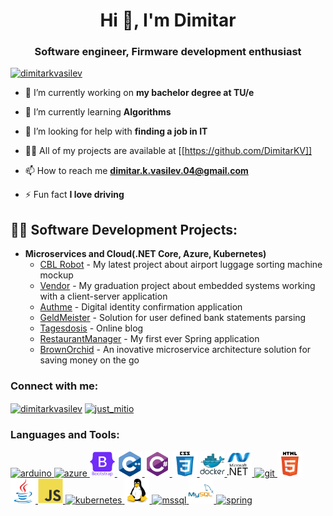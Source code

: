 <h1 align="center">Hi 👋, I'm Dimitar</h1>
<h3 align="center">Software engineer, Firmware development enthusiast</h3>

<p align="left"> <a href="https://twitter.com/dimitarkvasilev" target="blank"><img src="https://img.shields.io/twitter/follow/dimitarkvasilev?logo=twitter&style=for-the-badge" alt="dimitarkvasilev" /></a> </p>

- 🔭 I’m currently working on **my bachelor degree at TU/e**

- 🌱 I’m currently learning **Algorithms**

- 🤝 I’m looking for help with **finding a job in IT**

- 👨‍💻 All of my projects are available at [[https://github.com/DimitarKV]]

- 📫 How to reach me **dimitar.k.vasilev.04@gmail.com**

- ⚡ Fun fact **I love driving**

<h2>👨‍💻 Software Development Projects:</h2>

- <b>Microservices and Cloud(.NET Core, Azure, Kubernetes)</b>
  - [CBL Robot](https://github.com/DimitarKV/CBLEmbedded) - My latest project about airport luggage sorting machine mockup
  - [Vendor](https://github.com/DimitarKV/Vendor) - My graduation project about embedded systems working with a client-server application
  - [Authme](https://github.com/r46narok/AuthMe) - Digital identity confirmation application
  - [GeldMeister](https://github.com/r46narok/GeldMeister) - Solution for user defined bank statements parsing
  - [Tagesdosis](https://github.com/DimitarKV/tagesdosis) - Online blog
  - [RestaurantManager](https://github.com/DimitarKV/RestaurantManager) - My first ever Spring application
  - [BrownOrchid](https://github.com/DimitarKV/BrownOrchid) - An inovative microservice architecture solution for saving money on the go
<h3 align="left">Connect with me:</h3>
<p align="left">
<a href="https://x.com/vasilev_dimit" target="blank"><img align="center" src="https://upload.wikimedia.org/wikipedia/commons/thumb/c/cc/X_icon.svg/2048px-X_icon.svg.png" alt="dimitarkvasilev" height="30" width="40" /></a>
<a href="https://instagram.com/d_vasilev__" target="blank"><img align="center" src="https://raw.githubusercontent.com/rahuldkjain/github-profile-readme-generator/master/src/images/icons/Social/instagram.svg" alt="just_mitio" height="30" width="40" /></a>
</p>

<h3 align="left">Languages and Tools:</h3>
<p align="left"> <a href="https://www.arduino.cc/" target="_blank" rel="noreferrer"> <img src="https://cdn.worldvectorlogo.com/logos/arduino-1.svg" alt="arduino" width="40" height="40"/> </a> <a href="https://azure.microsoft.com/en-in/" target="_blank" rel="noreferrer"> <img src="https://www.vectorlogo.zone/logos/microsoft_azure/microsoft_azure-icon.svg" alt="azure" width="40" height="40"/> </a> <a href="https://getbootstrap.com" target="_blank" rel="noreferrer"> <img src="https://raw.githubusercontent.com/devicons/devicon/master/icons/bootstrap/bootstrap-plain-wordmark.svg" alt="bootstrap" width="40" height="40"/> </a> <a href="https://www.w3schools.com/cpp/" target="_blank" rel="noreferrer"> <img src="https://raw.githubusercontent.com/devicons/devicon/master/icons/cplusplus/cplusplus-original.svg" alt="cplusplus" width="40" height="40"/> </a> <a href="https://www.w3schools.com/cs/" target="_blank" rel="noreferrer"> <img src="https://raw.githubusercontent.com/devicons/devicon/master/icons/csharp/csharp-original.svg" alt="csharp" width="40" height="40"/> </a> <a href="https://www.w3schools.com/css/" target="_blank" rel="noreferrer"> <img src="https://raw.githubusercontent.com/devicons/devicon/master/icons/css3/css3-original-wordmark.svg" alt="css3" width="40" height="40"/> </a> <a href="https://www.docker.com/" target="_blank" rel="noreferrer"> <img src="https://raw.githubusercontent.com/devicons/devicon/master/icons/docker/docker-original-wordmark.svg" alt="docker" width="40" height="40"/> </a> <a href="https://dotnet.microsoft.com/" target="_blank" rel="noreferrer"> <img src="https://raw.githubusercontent.com/devicons/devicon/master/icons/dot-net/dot-net-original-wordmark.svg" alt="dotnet" width="40" height="40"/> </a> <a href="https://git-scm.com/" target="_blank" rel="noreferrer"> <img src="https://www.vectorlogo.zone/logos/git-scm/git-scm-icon.svg" alt="git" width="40" height="40"/> </a> <a href="https://www.w3.org/html/" target="_blank" rel="noreferrer"> <img src="https://raw.githubusercontent.com/devicons/devicon/master/icons/html5/html5-original-wordmark.svg" alt="html5" width="40" height="40"/> </a> <a href="https://www.java.com" target="_blank" rel="noreferrer"> <img src="https://raw.githubusercontent.com/devicons/devicon/master/icons/java/java-original.svg" alt="java" width="40" height="40"/> </a> <a href="https://developer.mozilla.org/en-US/docs/Web/JavaScript" target="_blank" rel="noreferrer"> <img src="https://raw.githubusercontent.com/devicons/devicon/master/icons/javascript/javascript-original.svg" alt="javascript" width="40" height="40"/> </a> <a href="https://kubernetes.io" target="_blank" rel="noreferrer"> <img src="https://www.vectorlogo.zone/logos/kubernetes/kubernetes-icon.svg" alt="kubernetes" width="40" height="40"/> </a> <a href="https://www.linux.org/" target="_blank" rel="noreferrer"> <img src="https://raw.githubusercontent.com/devicons/devicon/master/icons/linux/linux-original.svg" alt="linux" width="40" height="40"/> </a> <a href="https://www.microsoft.com/en-us/sql-server" target="_blank" rel="noreferrer"> <img src="https://www.svgrepo.com/show/303229/microsoft-sql-server-logo.svg" alt="mssql" width="40" height="40"/> </a> <a href="https://www.mysql.com/" target="_blank" rel="noreferrer"> <img src="https://raw.githubusercontent.com/devicons/devicon/master/icons/mysql/mysql-original-wordmark.svg" alt="mysql" width="40" height="40"/> </a> <a href="https://spring.io/" target="_blank" rel="noreferrer"> <img src="https://www.vectorlogo.zone/logos/springio/springio-icon.svg" alt="spring" width="40" height="40"/> </a> </p>

